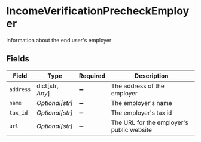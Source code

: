 # IncomeVerificationPrecheckEmployer

Information about the end user's employer


## Fields

| Field                                     | Type                                      | Required                                  | Description                               |
| ----------------------------------------- | ----------------------------------------- | ----------------------------------------- | ----------------------------------------- |
| `address`                                 | dict[str, *Any*]                          | :heavy_minus_sign:                        | The address of the employer               |
| `name`                                    | *Optional[str]*                           | :heavy_minus_sign:                        | The employer's name                       |
| `tax_id`                                  | *Optional[str]*                           | :heavy_minus_sign:                        | The employer's tax id                     |
| `url`                                     | *Optional[str]*                           | :heavy_minus_sign:                        | The URL for the employer's public website |
